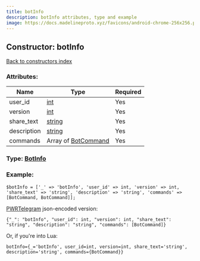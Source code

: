 ```yaml
---
title: botInfo
description: botInfo attributes, type and example
image: https://docs.madelineproto.xyz/favicons/android-chrome-256x256.png
---
```

## Constructor: botInfo  
[Back to constructors index](index.md)



### Attributes:

| Name     |    Type       | Required |
|----------|---------------|----------|
|user\_id|[int](../types/int.md) | Yes|
|version|[int](../types/int.md) | Yes|
|share\_text|[string](../types/string.md) | Yes|
|description|[string](../types/string.md) | Yes|
|commands|Array of [BotCommand](../types/BotCommand.md) | Yes|



### Type: [BotInfo](../types/BotInfo.md)


### Example:

```
$botInfo = ['_' => 'botInfo', 'user_id' => int, 'version' => int, 'share_text' => 'string', 'description' => 'string', 'commands' => [BotCommand, BotCommand]];
```  

[PWRTelegram](https://pwrtelegram.xyz) json-encoded version:

```
{"_": "botInfo", "user_id": int, "version": int, "share_text": "string", "description": "string", "commands": [BotCommand]}
```


Or, if you're into Lua:  


```
botInfo={_='botInfo', user_id=int, version=int, share_text='string', description='string', commands={BotCommand}}

```


